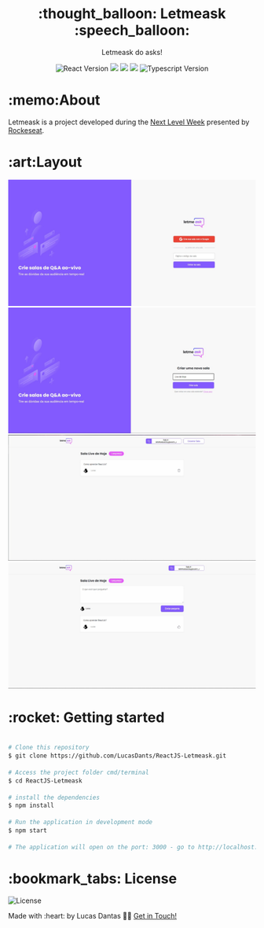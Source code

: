 <h1 align="center">:thought_balloon: Letmeask :speech_balloon:</h1>
<p align="center">Letmeask do asks!</p>

<p align="center">
 <img  src="https://img.shields.io/github/package-json/dependency-version/LucasDants/ReactJS-Letmeask/react" alt="React Version">
 <img  src="https://img.shields.io/github/package-json/dependency-version/LucasDants/ReactJS-Letmeask/node-sass">
 <img  src="https://img.shields.io/github/package-json/dependency-version/LucasDants/ReactJS-Letmeask/firebase">
 <img  src="https://img.shields.io/github/package-json/dependency-version/LucasDants/ReactJS-Letmeask/classnames">
 <img  src="https://img.shields.io/github/package-json/dependency-version/LucasDants/ReactJS-Letmeask/typescript" alt="Typescript Version">
</p>

<h1>:memo:About</h1>
<p>Letmeask is a project developed during the <a href="https://nextlevelweek.com/">Next Level Week</a> presented by <a href="https://www.linkedin.com/school/rocketseat/">Rockeseat</a>.</p>

<h1>:art:Layout</h1>
<img  src="https://github.com/LucasDants/ReactJS-Letmeask/blob/main/screenshots/lading.jpeg" alt="Home Screenshot">
<img  src="https://github.com/LucasDants/ReactJS-Letmeask/blob/main/screenshots/create.jpeg" alt="register Screenshot">
<img  src="https://github.com/LucasDants/ReactJS-Letmeask/blob/main/screenshots/room.jpeg" alt="rooom Screenshot">
<img  src="https://github.com/LucasDants/ReactJS-Letmeask/blob/main/screenshots/admin.jpeg" alt="room Screenshot">



<h1>:rocket: Getting started</h1>

```bash

# Clone this repository
$ git clone https://github.com/LucasDants/ReactJS-Letmeask.git

# Access the project folder cmd/terminal
$ cd ReactJS-Letmeask

# install the dependencies
$ npm install

# Run the application in development mode
$ npm start

# The application will open on the port: 3000 - go to http://localhost:3000

```

<h1>:bookmark_tabs: License</h1>
 <img  src="https://img.shields.io/github/license/LucasDants/ReactJS-Letmeask" alt="License">
 
 <p>Made with :heart: by Lucas Dantas 👋🏽 <a href="https://www.linkedin.com/in/lucasdants/">Get in Touch!</a></p>
